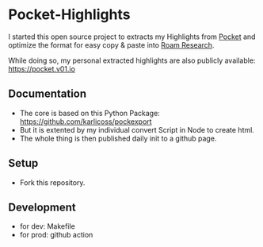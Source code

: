 # Pocket-Highlights

I started this open source project to extracts my Highlights from [Pocket](https://app.getpocket.com) and optimize the format for easy copy & paste into [Roam Research](https://roamresearch.com).

While doing so, my personal extracted highlights are also publicly available: https://pocket.v01.io

## Documentation 
* The core is based on this Python Package: https://github.com/karlicoss/pockexport
* But it is extented by my individual convert Script in Node to create html.
* The whole thing is then published daily init to a github page.

## Setup
* Fork this repository. 

## Development
* for dev: Makefile
* for prod: github action

